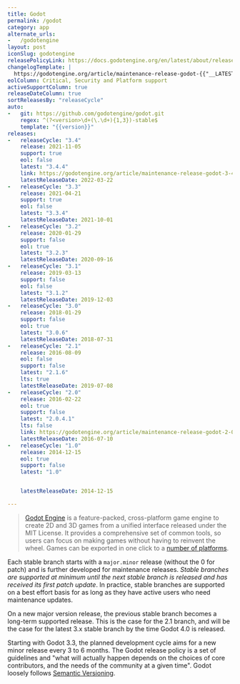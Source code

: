 ```yaml
---
title: Godot
permalink: /godot
category: app
alternate_urls:
-   /godotengine
layout: post
iconSlug: godotengine
releasePolicyLink: https://docs.godotengine.org/en/latest/about/release_policy.html
changelogTemplate: |
  https://godotengine.org/article/maintenance-release-godot-{{"__LATEST__" | replace:'.','-'}}
eolColumn: Critical, Security and Platform support
activeSupportColumn: true
releaseDateColumn: true
sortReleasesBy: "releaseCycle"
auto:
-   git: https://github.com/godotengine/godot.git
    regex: ^(?<version>\d+(\.\d+){1,3})-stable$
    template: "{{version}}"
releases:
-   releaseCycle: "3.4"
    release: 2021-11-05
    support: true
    eol: false
    latest: "3.4.4"
    link: https://godotengine.org/article/maintenance-release-godot-3-4-2
    latestReleaseDate: 2022-03-22
-   releaseCycle: "3.3"
    release: 2021-04-21
    support: true
    eol: false
    latest: "3.3.4"
    latestReleaseDate: 2021-10-01
-   releaseCycle: "3.2"
    release: 2020-01-29
    support: false
    eol: true
    latest: "3.2.3"
    latestReleaseDate: 2020-09-16
-   releaseCycle: "3.1"
    release: 2019-03-13
    support: false
    eol: false
    latest: "3.1.2"
    latestReleaseDate: 2019-12-03
-   releaseCycle: "3.0"
    release: 2018-01-29
    support: false
    eol: true
    latest: "3.0.6"
    latestReleaseDate: 2018-07-31
-   releaseCycle: "2.1"
    release: 2016-08-09
    eol: false
    support: false
    latest: "2.1.6"
    lts: true
    latestReleaseDate: 2019-07-08
-   releaseCycle: "2.0"
    release: 2016-02-22
    eol: true
    support: false
    latest: "2.0.4.1"
    lts: false
    link: https://godotengine.org/article/maintenance-release-godot-2-0-4
    latestReleaseDate: 2016-07-10
-   releaseCycle: "1.0"
    release: 2014-12-15
    eol: true
    support: false
    latest: "1.0"


    latestReleaseDate: 2014-12-15

---
```


>[Godot Engine](https://godotengine.org/) is a feature-packed, cross-platform game engine to create 2D and 3D games from a unified interface released under the MIT License. It provides a comprehensive set of common tools, so users can focus on making games without having to reinvent the wheel. Games can be exported in one click to a [number of platforms](https://docs.godotengine.org/en/stable/about/list_of_features.html#platforms).

Each stable branch starts with a `major.minor` release (without the 0 for patch) and is further developed for maintenance releases. _Stable branches are supported at minimum until the next stable branch is released and has received its first patch update_. In practice, stable branches are supported on a best effort basis for as long as they have active users who need maintenance updates.

On a new major version release, the previous stable branch becomes a long-term supported release. This is the case for the 2.1 branch, and will be the case for the latest 3.x stable branch by the time Godot 4.0 is released.

Starting with Godot 3.3, the planned development cycle aims for a new minor release every 3 to 6 months. The Godot release policy is a set of guidelines and "what will actually happen depends on the choices of core contributors, and the needs of the community at a given time". Godot loosely follows [Semantic Versioning](https://semver.org/).
